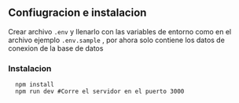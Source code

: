 ## Confiugracion e instalacion

Crear archivo `.env` y llenarlo con las variables de entorno como en el archivo ejemplo `.env.sample` , por ahora solo contiene los datos de conexion de la base de datos

### Instalacion

```
  npm install
  npm run dev #Corre el servidor en el puerto 3000

```
